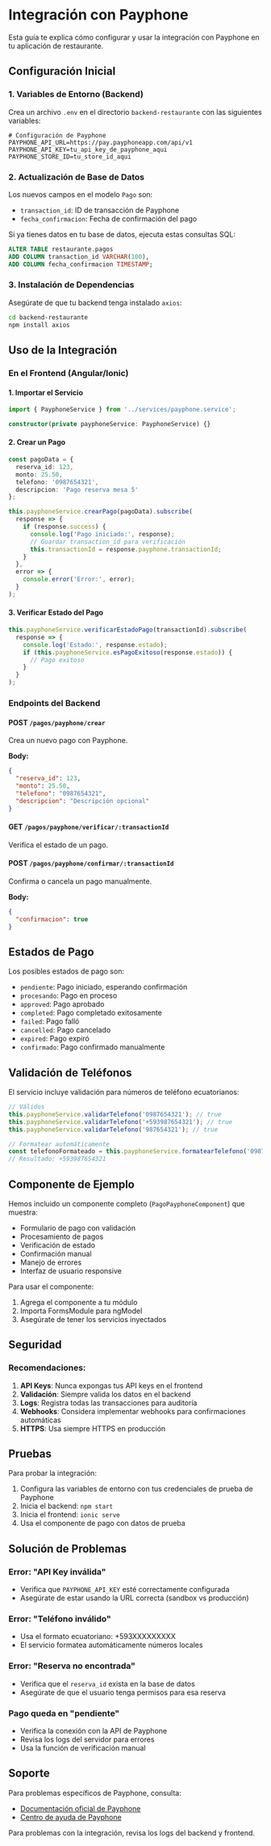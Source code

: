 # Integración con Payphone

Esta guía te explica cómo configurar y usar la integración con Payphone en tu aplicación de restaurante.

## Configuración Inicial

### 1. Variables de Entorno (Backend)

Crea un archivo `.env` en el directorio `backend-restaurante` con las siguientes variables:

```env
# Configuración de Payphone
PAYPHONE_API_URL=https://pay.payphoneapp.com/api/v1
PAYPHONE_API_KEY=tu_api_key_de_payphone_aqui
PAYPHONE_STORE_ID=tu_store_id_aqui
```

### 2. Actualización de Base de Datos

Los nuevos campos en el modelo `Pago` son:
- `transaction_id`: ID de transacción de Payphone
- `fecha_confirmacion`: Fecha de confirmación del pago

Si ya tienes datos en tu base de datos, ejecuta estas consultas SQL:

```sql
ALTER TABLE restaurante.pagos 
ADD COLUMN transaction_id VARCHAR(100),
ADD COLUMN fecha_confirmacion TIMESTAMP;
```

### 3. Instalación de Dependencias

Asegúrate de que tu backend tenga instalado `axios`:

```bash
cd backend-restaurante
npm install axios
```

## Uso de la Integración

### En el Frontend (Angular/Ionic)

#### 1. Importar el Servicio

```typescript
import { PayphoneService } from '../services/payphone.service';

constructor(private payphoneService: PayphoneService) {}
```

#### 2. Crear un Pago

```typescript
const pagoData = {
  reserva_id: 123,
  monto: 25.50,
  telefono: '0987654321',
  descripcion: 'Pago reserva mesa 5'
};

this.payphoneService.crearPago(pagoData).subscribe(
  response => {
    if (response.success) {
      console.log('Pago iniciado:', response);
      // Guardar transaction_id para verificación
      this.transactionId = response.payphone.transactionId;
    }
  },
  error => {
    console.error('Error:', error);
  }
);
```

#### 3. Verificar Estado del Pago

```typescript
this.payphoneService.verificarEstadoPago(transactionId).subscribe(
  response => {
    console.log('Estado:', response.estado);
    if (this.payphoneService.esPagoExitoso(response.estado)) {
      // Pago exitoso
    }
  }
);
```

### Endpoints del Backend

#### POST `/pagos/payphone/crear`
Crea un nuevo pago con Payphone.

**Body:**
```json
{
  "reserva_id": 123,
  "monto": 25.50,
  "telefono": "0987654321",
  "descripcion": "Descripción opcional"
}
```

#### GET `/pagos/payphone/verificar/:transactionId`
Verifica el estado de un pago.

#### POST `/pagos/payphone/confirmar/:transactionId`
Confirma o cancela un pago manualmente.

**Body:**
```json
{
  "confirmacion": true
}
```

## Estados de Pago

Los posibles estados de pago son:

- `pendiente`: Pago iniciado, esperando confirmación
- `procesando`: Pago en proceso
- `approved`: Pago aprobado
- `completed`: Pago completado exitosamente
- `failed`: Pago falló
- `cancelled`: Pago cancelado
- `expired`: Pago expiró
- `confirmado`: Pago confirmado manualmente

## Validación de Teléfonos

El servicio incluye validación para números de teléfono ecuatorianos:

```typescript
// Válidos
this.payphoneService.validarTelefono('0987654321'); // true
this.payphoneService.validarTelefono('+593987654321'); // true
this.payphoneService.validarTelefono('987654321'); // true

// Formatear automáticamente
const telefonoFormateado = this.payphoneService.formatearTelefono('0987654321');
// Resultado: +593987654321
```

## Componente de Ejemplo

Hemos incluido un componente completo (`PagoPayphoneComponent`) que muestra:

- Formulario de pago con validación
- Procesamiento de pagos
- Verificación de estado
- Confirmación manual
- Manejo de errores
- Interfaz de usuario responsive

Para usar el componente:

1. Agrega el componente a tu módulo
2. Importa FormsModule para ngModel
3. Asegúrate de tener los servicios inyectados

## Seguridad

### Recomendaciones:

1. **API Keys**: Nunca expongas tus API keys en el frontend
2. **Validación**: Siempre valida los datos en el backend
3. **Logs**: Registra todas las transacciones para auditoría
4. **Webhooks**: Considera implementar webhooks para confirmaciones automáticas
5. **HTTPS**: Usa siempre HTTPS en producción

## Pruebas

Para probar la integración:

1. Configura las variables de entorno con tus credenciales de prueba de Payphone
2. Inicia el backend: `npm start`
3. Inicia el frontend: `ionic serve`
4. Usa el componente de pago con datos de prueba

## Solución de Problemas

### Error: "API Key inválida"
- Verifica que `PAYPHONE_API_KEY` esté correctamente configurada
- Asegúrate de estar usando la URL correcta (sandbox vs producción)

### Error: "Teléfono inválido"
- Usa el formato ecuatoriano: +593XXXXXXXXX
- El servicio formatea automáticamente números locales

### Error: "Reserva no encontrada"
- Verifica que el `reserva_id` exista en la base de datos
- Asegúrate de que el usuario tenga permisos para esa reserva

### Pago queda en "pendiente"
- Verifica la conexión con la API de Payphone
- Revisa los logs del servidor para errores
- Usa la función de verificación manual

## Soporte

Para problemas específicos de Payphone, consulta:
- [Documentación oficial de Payphone](https://payphone.app/docs)
- [Centro de ayuda de Payphone](https://help.payphone.app)

Para problemas con la integración, revisa los logs del backend y frontend.
